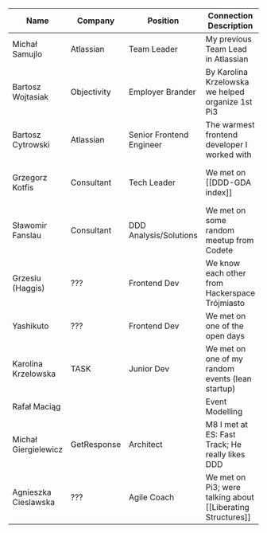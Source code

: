 
| Name                 | Company     | Position                 | Connection Description                                      | Meeting Page                           |
|----------------------|-------------|--------------------------|-------------------------------------------------------------|----------------------------------------|
| Michał Samujlo       | Atlassian   | Team Leader              | My previous Team Lead in Atlassian                          |                                        |
| Bartosz Wojtasiak    | Objectivity | Employer Brander         | By Karolina Krzelowska we helped organize 1st Pi3           | [[Meetings with Bartosz Wojtasiak]]    |
| Bartosz Cytrowski    | Atlassian   | Senior Frontend Engineer | The warmest frontend developer I worked with                |                                        |
| Grzegorz Kotfis      | Consultant  | Tech Leader              | We met on [[DDD-GDA index]]                                 | [[Meetings with Grzegorz Kotfis]]      |
| Sławomir Fanslau     | Consultant  | DDD Analysis/Solutions   | We met on some random meetup from Codete                    |                                        |
| Grzesiu (Haggis)     | ???         | Frontend Dev             | We know each other from Hackerspace Trójmiasto              |                                        |
| Yashikuto            | ???         | Frontend Dev             | We met on one of the open days                              |                                        |
| Karolina Krzelowska  | TASK        | Junior Dev               | We met on one of my random events (lean startup)            |                                        |
| Rafał Maciąg         |             |                          | Event Modelling                                             |                                        |
| Michał Giergielewicz | GetResponse | Architect                | M8 I met at ES: Fast Track; He really likes DDD             |                                        |
| Agnieszka Cieslawska | ???         | Agile Coach              | We met on Pi3; were talking about [[Liberating Structures]] | [[Meetings with Agnieszka Cieslawska]] |
